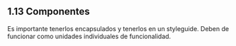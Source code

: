## 1.13 Componentes

Es importante tenerlos encapsulados y tenerlos en un styleguide. Deben
de funcionar como unidades individuales de funcionalidad.

